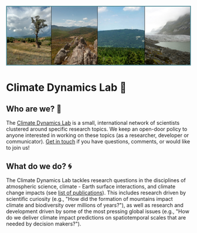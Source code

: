![logo](banner.jpg)

# Climate Dynamics Lab 🌱

## Who are we? 👥
The [Climate Dynamics Lab](https://mutz.science/) is a small, international network of scientists clustered around specific research topics. We keep an open-door policy to anyone interested in working on these topics (as a researcher, developer or communicator). [Get in touch](mailto:sebastian@mutz.science) if you have questions, comments, or would like to join us!

## What do we do? 🌀
The Climate Dynamics Lab tackles research questions in the disciplines of atmospheric science, climate - Earth surface interactions, and climate change impacts (see [list of publications](https://mutz.science/res/pub.html)). This includes research driven by scientific curiosity (e.g., "How did the formation of mountains impact climate and biodiversity over millions of years?"), as well as research and development driven by some of the most pressing global issues (e.g., "How do we deliver climate impact predictions on spatiotemporal scales that are needed by decision makers?").
           
